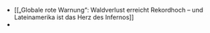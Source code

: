 - [[„Globale rote Warnung“: Waldverlust erreicht Rekordhoch – und Lateinamerika ist das Herz des Infernos]]
-